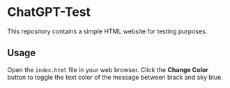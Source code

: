 # ChatGPT-Test

This repository contains a simple HTML website for testing purposes.

## Usage

Open the `index.html` file in your web browser. Click the **Change Color** button to toggle the text color of the message between black and sky blue.
